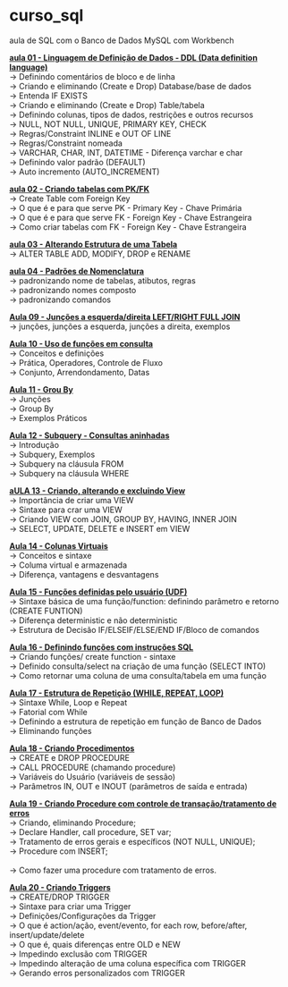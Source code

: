 # curso_sql
aula de SQL com o Banco de Dados MySQL com Workbench

<a href="https://youtu.be/yS6wtk55ZDs"><b>aula 01 - Linguagem de Definição de Dados - DDL (Data definition language) </b></a><br>
→ Definindo comentários de bloco e de linha <br>
→ Criando e eliminando (Create e Drop) Database/base de dados<br>
→ Entenda IF EXISTS <br>
→ Criando e eliminando (Create e Drop) Table/tabela<br>
→ Definindo colunas, tipos de dados, restrições e outros recursos<br>
→ NULL, NOT NULL, UNIQUE, PRIMARY KEY, CHECK <br>
→ Regras/Constraint INLINE e OUT OF LINE <br>
→ Regras/Constraint nomeada<br>
→ VARCHAR, CHAR, INT, DATETIME - Diferença varchar e char<br>
→ Definindo valor padrão (DEFAULT) <br>
→ Auto incremento (AUTO_INCREMENT)<br>

<a href="https://www.youtube.com/watch?v=ytYPwaU-vRM"><b>aula 02 - Criando tabelas com PK/FK </b></a><br>
→ Create Table com Foreign Key <br>
→ O que é e para que serve PK - Primary Key - Chave Primária<br>
→ O que é e para que serve FK - Foreign Key - Chave Estrangeira<br>
→ Como criar tabelas com FK - Foreign Key - Chave Estrangeira<br>

<a href="https://www.youtube.com/watch?v=fyQKM1--Kpc"><b>aula 03 - Alterando Estrutura de uma Tabela </b></a><br>
→ ALTER TABLE ADD, MODIFY, DROP e RENAME<br>

<a href="https://www.youtube.com/watch?v=QENpBj3pHp0"><b>aula 04 - Padrões de Nomenclatura </b></a><br>
→ padronizando nome de tabelas, atibutos, regras<br>
→ padronizando nomes composto<br>
→ padronizando comandos <br>

<a href="https://studio.youtube.com/video/bJdZCmvpAsM/edit"><b>Aula 09 - Junções a esquerda/direita LEFT/RIGHT FULL JOIN</b></a><br>
→ junções, junções a esquerda, junções a direita, exemplos<br>

<a href="https://studio.youtube.com/video/AxPu8oNLdH4/edit"><b>Aula 10 - Uso de funções em consulta</b></a><br>
→ Conceitos e definições<br>
→ Prática, Operadores, Controle de Fluxo<br>
→ Conjunto, Arrendondamento, Datas<br>

<a href="https://studio.youtube.com/video/wT93RAvO8EI/edit"><b>Aula 11 - Grou By</b></a><br>
→ Junções<br>
→ Group By<br>
→ Exemplos Práticos<br>

<a href="https://studio.youtube.com/video/0tInRNEXqEU/edit"><b>Aula 12 - Subquery - Consultas aninhadas</b></a><br>
→ Introdução<br>
→ Subquery, Exemplos<br>
→ Subquery na cláusula FROM<br>
→ Subquery na cláusula WHERE<br>

<a href="https://studio.youtube.com/video/dJJQ1fLM-Fw/edit"><b>aULA 13 - Criando, alterando e excluindo View</b></b></a><br>
→ Importância de criar uma VIEW<br>
→ Sintaxe para crar uma VIEW<br>
→ Criando VIEW com JOIN, GROUP BY, HAVING, INNER JOIN<br>
→ SELECT, UPDATE, DELETE e INSERT em VIEW<br>

<a href="https://studio.youtube.com/video/1CGgmZ_OuIs/edit"><b>Aula 14 - Colunas Virtuais</b></a><br>
→ Conceitos e sintaxe<br>
→ Columa virtual e armazenada<br>
→ Diferença, vantagens e desvantagens<br>

<a href="https://studio.youtube.com/video/VQQCF7il5ME/edit"><b>Aula 15 - Funções definidas pelo usuário (UDF)</b></a><br>
→ Sintaxe básica de uma função/function: definindo parâmetro e retorno (CREATE FUNTION)<br>
→ Diferença deterministic e não deterministic<br>
→ Estrutura de Decisão IF/ELSEIF/ELSE/END IF/Bloco de comandos<br>

<a href="https://studio.youtube.com/video/t9y6aSbo0pE/edit"><b>Aula 16 - Definindo funções com instruções SQL</b></a><br>
→ Criando funções/ create function - sintaxe<br>
→ Definido consulta/select na criação de uma função (SELECT INTO)<br>
→ Como retornar uma coluna de uma consulta/tabela em uma função<br>

<a href="https://studio.youtube.com/video/GiXTRQXuqT0/edit"><b>Aula 17 - Estrutura de Repetição (WHILE, REPEAT, LOOP)</b></a><br>
→ Sintaxe While, Loop e Repeat <br>
→ Fatorial com While <br>
→ Definindo a estrutura de repetição em função de Banco de Dados<br>
→ Eliminando funções<br>

<a href="https://studio.youtube.com/video/Q57ljBbx50I/edit"><b>Aula 18 - Criando Procedimentos</b></a><br>
→ CREATE e DROP PROCEDURE <br>
→ CALL PROCEDURE (chamando procedure) <br>
→ Variáveis do Usuário (variáveis de sessão) <br>
→ Parâmetros IN, OUT e INOUT (parâmetros de saída e entrada) <br>

<a href="https://studio.youtube.com/video/Fn6W7_EraHg/edit"><b>Aula 19 - Criando Procedure com controle de transação/tratamento de erros</b></a><br>
→ Criando, eliminando Procedure;<br>
→ Declare Handler, call procedure, SET var;<br>
→ Tratamento de erros gerais e específicos (NOT NULL, UNIQUE);<br>
→ Procedure com INSERT;<br><br>
→ Como fazer uma procedure com tratamento de erros.

<a href="https://studio.youtube.com/video/0dMso14rUhM/edit"><b>Aula 20 - Criando Triggers</b></a><br>
→ CREATE/DROP TRIGGER<br>
→ Sintaxe para criar uma Trigger <br>
→ Definições/Configurações da Trigger<br>
→ O que é action/ação, event/evento, for each row, before/after, insert/update/delete <br>
→ O que é, quais diferenças entre OLD e NEW<br>
→ Impedindo exclusão com TRIGGER <br>
→ Impedindo alteração de uma coluna específica com TRIGGER<br>
→ Gerando erros personalizados com TRIGGER<br>
